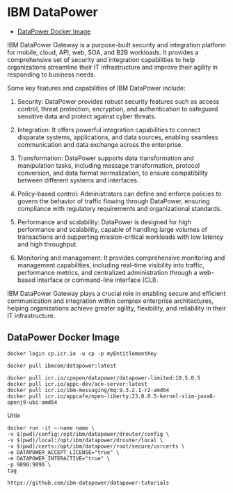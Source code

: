 # IBM DataPower

- [DataPower Docker Image](#datapower-docker-image)

IBM DataPower Gateway is a purpose-built security and integration platform for mobile, cloud, API, web, SOA, and B2B workloads. It provides a comprehensive set of security and integration capabilities to help organizations streamline their IT infrastructure and improve their agility in responding to business needs.

Some key features and capabilities of IBM DataPower include:

1. Security: DataPower provides robust security features such as access control, threat protection, encryption, and authentication to safeguard sensitive data and protect against cyber threats.

2. Integration: It offers powerful integration capabilities to connect disparate systems, applications, and data sources, enabling seamless communication and data exchange across the enterprise.

3. Transformation: DataPower supports data transformation and manipulation tasks, including message transformation, protocol conversion, and data format normalization, to ensure compatibility between different systems and interfaces.

4. Policy-based control: Administrators can define and enforce policies to govern the behavior of traffic flowing through DataPower, ensuring compliance with regulatory requirements and organizational standards.

5. Performance and scalability: DataPower is designed for high performance and scalability, capable of handling large volumes of transactions and supporting mission-critical workloads with low latency and high throughput.

6. Monitoring and management: It provides comprehensive monitoring and management capabilities, including real-time visibility into traffic, performance metrics, and centralized administration through a web-based interface or command-line interface (CLI).

IBM DataPower Gateway plays a crucial role in enabling secure and efficient communication and integration within complex enterprise architectures, helping organizations achieve greater agility, flexibility, and reliability in their IT infrastructure.

## DataPower Docker Image

```dos
docker login cp.icr.io -u cp -p myEntitlementKey

docker pull ibmcom/datapower:latest

docker pull icr.io/cpopen/datapower/datapower-limited:10.5.0.5
docker pull icr.io/appc-dev/ace-server:latest
docker pull icr.io/ibm-messaging/mq:9.3.2.1-r2-amd64
docker pull icr.io/appcafe/open-liberty:23.0.0.5-kernel-slim-java8-openj9-ubi-amd64
```

<!-- ```dos
docker run -it -e DATAPOWER_ACCEPT_LICENSE=true -e DATAPOWER_INTERACTIVE=true -p 9099:9099 --name DataPowerInWin ibmcom/datapower

docker run -d -p 2200:22 -p 9090:9090 --name unit-test registry.ng.bluemix.net/hstenzel/datapower-sample
``` -->

<!-- docker run -it -v $PWD/config:/drouter/config -v $PWD/local:/drouter/local -e DATAPOWER_ACCEPT_LICENSE=true -e DATAPOWER_INTERACTIVE=true -p 9099:9099 --name DataPowerInWin ibmcom/datapower -->

Unix

```shell
docker run -it –-name name \
-v $(pwd)/config:/opt/ibm/datapower/drouter/config \
-v $(pwd)/local:/opt/ibm/datapower/drouter/local \
-v $(pwd)/certs:/opt/ibm/datapower/root/secure/usrcerts \
-e DATAPOWER_ACCEPT_LICENSE="true" \
-e DATAPOWER_INTERACTIVE="true" \
-p 9090:9090 \
tag
```

`https://github.com/ibm-datapower/datapower-tutorials`
